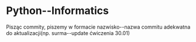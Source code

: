 # Python--Informatics
Pisząc commity, piszemy w formacie nazwisko--nazwa commitu adekwatna do aktualizacji(np. surma--update ćwiczenia 30.01)
